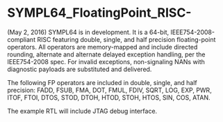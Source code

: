 # SYMPL64_FloatingPoint_RISC-
(May 2, 2016) SYMPL64 is in development.  It is a 64-bit, IEEE754-2008-compliant RISC featuring double, single, and half precision floating-point operators.  All operators are memory-mapped and include directed rounding, alternate and alternate delayed exception handling, per the IEEE754-2008 spec.  For invalid exceptions, non-signaling NANs with diagnostic payloads are substituted and delivered.

The following FP operators are included in double, single, and half precision: FADD, FSUB, FMA, DOT, FMUL, FDIV, SQRT, LOG, EXP, PWR, ITOF, FTOI, DTOS, STOD, DTOH, HTOD, STOH, HTOS, SIN, COS, ATAN.  

The example RTL will include JTAG debug interface.
